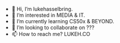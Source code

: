 - 👋 Hi, I’m lukehasselbring.
- 👀 I’m interested in MEDIA & IT.
- 🌱 I’m currently learning CS50x & BEYOND.
- 💞️ I’m looking to collaborate on ???
- 📫 How to reach me? LUKEH.CO
